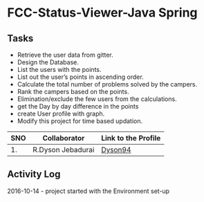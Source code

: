# FCC-Status-Viewer-Java Spring

Tasks
----------------------------
  * Retrieve the user data from gitter.
  * Design the Database.
  * List the users with the points.
  * List out the user’s points in ascending order.
  * Calculate the total number of problems solved by the campers.
  * Rank the campers based on the points.
  * Elimination/exclude the few users from the calculations.
  * get the Day by day difference in the points
  * create User profile with graph.
  * Modify this project for time based updation.



  |SNO|Collaborator|Link to the Profile|
  |---|---|---|
  |1.|R.Dyson Jebadurai|[Dyson94](https://github.com/dyson94)|

## Activity Log

2016-10-14 - project started with the Environment set-up